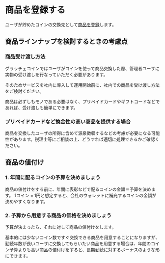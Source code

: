 # 商品を登録する

ユーザが貯めたコインの交換先として[商品を登録](../productmaintenance.md)します。

## 商品ラインナップを検討するときの考慮点

### 商品受け渡し方法

グラッチェコインではユーザがコインを使って商品交換した際、管理者ユーザに実物の受け渡しを行なっていただく必要があります。

そのためサービスを社内に導入して運用開始前に、社内での商品を受け渡し方法をご検討ください。

商品は必ずしもモノである必要はなく、プリペイドカードやギフトコードなどであれば、受け渡しも簡単にできます。


### プリペイドカードなど換金性の高い商品を提供する場合
商品を交換したユーザの所得に含めて源泉徴収するなどの考慮が必要になる可能性があります。税理士等にご相談の上、どうすれば適切に処理できるかご確認ください。


## 商品の値付け

### 1. 年間に配るコインの予算を決めましょう
商品の値付けをする前に、年間に表彰などで配るコインの金額＝予算を決めます。
1コイン = 1円と想定すると、会社のウォレットに補充するコインの金額が決めやすくなります。

### 2. 予算から用意する商品の価格を決めましょう
予算が決まったら、それに対して商品の値付けをします。

基本的には少ないコイン数ですぐ交換できる商品を用意することになりますが、勤続年数が長いユーザに交換してもらいたい商品を用意する場合は、年間のコイン予算よりも高い商品の値付けをすると、長期勤続に対するボーナスのような形にできます。

